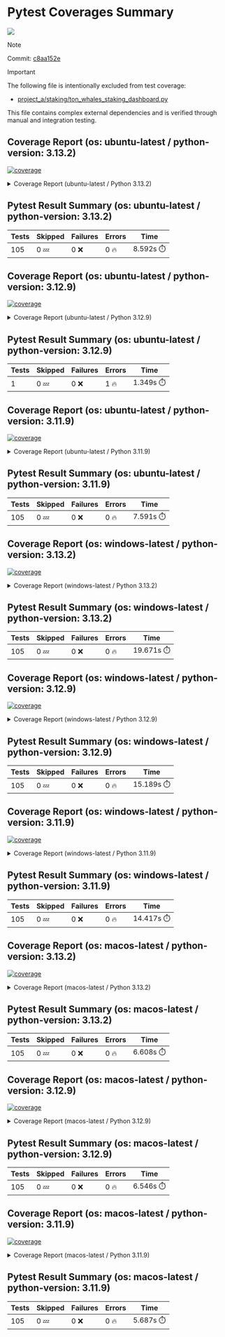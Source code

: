 # Pytest Coverages Summary
[![](https://github.com/7rikazhexde/python-project-sandbox/actions/workflows/test_multi_os.yml/badge.svg)](https://github.com/7rikazhexde/python-project-sandbox/actions/workflows/test_multi_os.yml)

> [!Note]
> 
> Commit: [c8aa152e](https://github.com/7rikazhexde/python-project-sandbox/tree/c8aa152e)

> [!Important]
> The following file is intentionally excluded from test coverage:
> - [project_a/staking/ton_whales_staking_dashboard.py](https://github.com/7rikazhexde/python-project-sandbox/blob/c8aa152e8cae88145157dad95fd9af12b4697a5d/project_a/staking/ton_whales_staking_dashboard.py)
> 
> This file contains complex external dependencies and is verified through manual and integration testing.
> 
## Coverage Report (os: ubuntu-latest / python-version: 3.13.2)
<a href="https://github.com/7rikazhexde/python-project-sandbox/blob/c8aa152e8cae88145157dad95fd9af12b4697a5d/README.md"><img alt="coverage" src="https://img.shields.io/badge/coverage-100%25-brightgreen.svg" /></a><details><summary>Coverage Report (ubuntu-latest / Python 3.13.2) </summary><table><tr><th>File</th><th>Stmts</th><th>Miss</th><th>Cover</th><th>Missing</th></tr><tbody><tr><td><a href="https://github.com/7rikazhexde/python-project-sandbox/blob/c8aa152e8cae88145157dad95fd9af12b4697a5d/project_a/__init__.py">\_\_init\_\_.py</a></td><td>0</td><td>0</td><td>100%</td><td>&nbsp;</td></tr><tr><td colspan="5"><b>account</b></td></tr><tr><td>&nbsp; &nbsp;<a href="https://github.com/7rikazhexde/python-project-sandbox/blob/c8aa152e8cae88145157dad95fd9af12b4697a5d/project_a/account/__init__.py">\_\_init\_\_.py</a></td><td>0</td><td>0</td><td>100%</td><td>&nbsp;</td></tr><tr><td>&nbsp; &nbsp;<a href="https://github.com/7rikazhexde/python-project-sandbox/blob/c8aa152e8cae88145157dad95fd9af12b4697a5d/project_a/account/get_latest_ton_amount_calculation.py">get_latest_ton_amount_calculation.py</a></td><td>71</td><td>0</td><td>100%</td><td>&nbsp;</td></tr><tr><td>&nbsp; &nbsp;<a href="https://github.com/7rikazhexde/python-project-sandbox/blob/c8aa152e8cae88145157dad95fd9af12b4697a5d/project_a/account/get_latest_ton_amount_calculation_async_aiohttp.py">get_latest_ton_amount_calculation_async_aiohttp.py</a></td><td>86</td><td>0</td><td>100%</td><td>&nbsp;</td></tr><tr><td>&nbsp; &nbsp;<a href="https://github.com/7rikazhexde/python-project-sandbox/blob/c8aa152e8cae88145157dad95fd9af12b4697a5d/project_a/account/get_latest_ton_amount_calculation_sync.py">get_latest_ton_amount_calculation_sync.py</a></td><td>87</td><td>0</td><td>100%</td><td>&nbsp;</td></tr><tr><td>&nbsp; &nbsp;<a href="https://github.com/7rikazhexde/python-project-sandbox/blob/c8aa152e8cae88145157dad95fd9af12b4697a5d/project_a/account/get_ton_txns_api.py">get_ton_txns_api.py</a></td><td>53</td><td>0</td><td>100%</td><td>&nbsp;</td></tr><tr><td colspan="5"><b>calculator</b></td></tr><tr><td>&nbsp; &nbsp;<a href="https://github.com/7rikazhexde/python-project-sandbox/blob/c8aa152e8cae88145157dad95fd9af12b4697a5d/project_a/calculator/__init__.py">\_\_init\_\_.py</a></td><td>0</td><td>0</td><td>100%</td><td>&nbsp;</td></tr><tr><td>&nbsp; &nbsp;<a href="https://github.com/7rikazhexde/python-project-sandbox/blob/c8aa152e8cae88145157dad95fd9af12b4697a5d/project_a/calculator/operations.py">operations.py</a></td><td>9</td><td>0</td><td>100%</td><td>&nbsp;</td></tr><tr><td colspan="5"><b>staking</b></td></tr><tr><td>&nbsp; &nbsp;<a href="https://github.com/7rikazhexde/python-project-sandbox/blob/c8aa152e8cae88145157dad95fd9af12b4697a5d/project_a/staking/__init__.py">\_\_init\_\_.py</a></td><td>0</td><td>0</td><td>100%</td><td>&nbsp;</td></tr><tr><td>&nbsp; &nbsp;<a href="https://github.com/7rikazhexde/python-project-sandbox/blob/c8aa152e8cae88145157dad95fd9af12b4697a5d/project_a/staking/create_ton_stkrwd_cryptact_custom.py">create_ton_stkrwd_cryptact_custom.py</a></td><td>44</td><td>0</td><td>100%</td><td>&nbsp;</td></tr><tr><td colspan="5"><b>utils</b></td></tr><tr><td>&nbsp; &nbsp;<a href="https://github.com/7rikazhexde/python-project-sandbox/blob/c8aa152e8cae88145157dad95fd9af12b4697a5d/project_a/utils/__init__.py">\_\_init\_\_.py</a></td><td>0</td><td>0</td><td>100%</td><td>&nbsp;</td></tr><tr><td>&nbsp; &nbsp;<a href="https://github.com/7rikazhexde/python-project-sandbox/blob/c8aa152e8cae88145157dad95fd9af12b4697a5d/project_a/utils/config_loader.py">config_loader.py</a></td><td>20</td><td>0</td><td>100%</td><td>&nbsp;</td></tr><tr><td>&nbsp; &nbsp;<a href="https://github.com/7rikazhexde/python-project-sandbox/blob/c8aa152e8cae88145157dad95fd9af12b4697a5d/project_a/utils/ton_address_conv.py">ton_address_conv.py</a></td><td>10</td><td>0</td><td>100%</td><td>&nbsp;</td></tr><tr><td><b>TOTAL</b></td><td><b>380</b></td><td><b>0</b></td><td><b>100%</b></td><td>&nbsp;</td></tr></tbody></table></details>

## Pytest Result Summary (os: ubuntu-latest / python-version: 3.13.2)
| Tests | Skipped | Failures | Errors | Time |
| ----- | ------- | -------- | -------- | ------------------ |
| 105 | 0 :zzz: | 0 :x: | 0 :fire: | 8.592s :stopwatch: |


## Coverage Report (os: ubuntu-latest / python-version: 3.12.9)
<a href="https://github.com/7rikazhexde/python-project-sandbox/blob/c8aa152e8cae88145157dad95fd9af12b4697a5d/README.md"><img alt="coverage" src="https://img.shields.io/badge/coverage-40%25-orange.svg" /></a><details><summary>Coverage Report (ubuntu-latest / Python 3.12.9) </summary><table><tr><th>File</th><th>Stmts</th><th>Miss</th><th>Cover</th><th>Missing</th></tr><tbody><tr><td><a href="https://github.com/7rikazhexde/python-project-sandbox/blob/c8aa152e8cae88145157dad95fd9af12b4697a5d/project_a/__init__.py">\_\_init\_\_.py</a></td><td>0</td><td>0</td><td>100%</td><td>&nbsp;</td></tr><tr><td colspan="5"><b>account</b></td></tr><tr><td>&nbsp; &nbsp;<a href="https://github.com/7rikazhexde/python-project-sandbox/blob/c8aa152e8cae88145157dad95fd9af12b4697a5d/project_a/account/__init__.py">\_\_init\_\_.py</a></td><td>0</td><td>0</td><td>100%</td><td>&nbsp;</td></tr><tr><td>&nbsp; &nbsp;<a href="https://github.com/7rikazhexde/python-project-sandbox/blob/c8aa152e8cae88145157dad95fd9af12b4697a5d/project_a/account/get_latest_ton_amount_calculation.py">get_latest_ton_amount_calculation.py</a></td><td>71</td><td>35</td><td>50%</td><td><a href="https://github.com/7rikazhexde/python-project-sandbox/blob/c8aa152e8cae88145157dad95fd9af12b4697a5d/project_a/account/get_latest_ton_amount_calculation.py#L28-L31">28&ndash;31</a>, <a href="https://github.com/7rikazhexde/python-project-sandbox/blob/c8aa152e8cae88145157dad95fd9af12b4697a5d/project_a/account/get_latest_ton_amount_calculation.py#L37-L38">37&ndash;38</a>, <a href="https://github.com/7rikazhexde/python-project-sandbox/blob/c8aa152e8cae88145157dad95fd9af12b4697a5d/project_a/account/get_latest_ton_amount_calculation.py#L41">41</a>, <a href="https://github.com/7rikazhexde/python-project-sandbox/blob/c8aa152e8cae88145157dad95fd9af12b4697a5d/project_a/account/get_latest_ton_amount_calculation.py#L54-L55">54&ndash;55</a>, <a href="https://github.com/7rikazhexde/python-project-sandbox/blob/c8aa152e8cae88145157dad95fd9af12b4697a5d/project_a/account/get_latest_ton_amount_calculation.py#L64">64</a>, <a href="https://github.com/7rikazhexde/python-project-sandbox/blob/c8aa152e8cae88145157dad95fd9af12b4697a5d/project_a/account/get_latest_ton_amount_calculation.py#L68">68</a>, <a href="https://github.com/7rikazhexde/python-project-sandbox/blob/c8aa152e8cae88145157dad95fd9af12b4697a5d/project_a/account/get_latest_ton_amount_calculation.py#L83-L85">83&ndash;85</a>, <a href="https://github.com/7rikazhexde/python-project-sandbox/blob/c8aa152e8cae88145157dad95fd9af12b4697a5d/project_a/account/get_latest_ton_amount_calculation.py#L88-L90">88&ndash;90</a>, <a href="https://github.com/7rikazhexde/python-project-sandbox/blob/c8aa152e8cae88145157dad95fd9af12b4697a5d/project_a/account/get_latest_ton_amount_calculation.py#L94-L96">94&ndash;96</a>, <a href="https://github.com/7rikazhexde/python-project-sandbox/blob/c8aa152e8cae88145157dad95fd9af12b4697a5d/project_a/account/get_latest_ton_amount_calculation.py#L102-L106">102&ndash;106</a>, <a href="https://github.com/7rikazhexde/python-project-sandbox/blob/c8aa152e8cae88145157dad95fd9af12b4697a5d/project_a/account/get_latest_ton_amount_calculation.py#L116">116</a>, <a href="https://github.com/7rikazhexde/python-project-sandbox/blob/c8aa152e8cae88145157dad95fd9af12b4697a5d/project_a/account/get_latest_ton_amount_calculation.py#L120-L123">120&ndash;123</a>, <a href="https://github.com/7rikazhexde/python-project-sandbox/blob/c8aa152e8cae88145157dad95fd9af12b4697a5d/project_a/account/get_latest_ton_amount_calculation.py#L132">132</a>, <a href="https://github.com/7rikazhexde/python-project-sandbox/blob/c8aa152e8cae88145157dad95fd9af12b4697a5d/project_a/account/get_latest_ton_amount_calculation.py#L136">136</a>, <a href="https://github.com/7rikazhexde/python-project-sandbox/blob/c8aa152e8cae88145157dad95fd9af12b4697a5d/project_a/account/get_latest_ton_amount_calculation.py#L139">139</a>, <a href="https://github.com/7rikazhexde/python-project-sandbox/blob/c8aa152e8cae88145157dad95fd9af12b4697a5d/project_a/account/get_latest_ton_amount_calculation.py#L145">145</a>, <a href="https://github.com/7rikazhexde/python-project-sandbox/blob/c8aa152e8cae88145157dad95fd9af12b4697a5d/project_a/account/get_latest_ton_amount_calculation.py#L148">148</a></td></tr><tr><td>&nbsp; &nbsp;<a href="https://github.com/7rikazhexde/python-project-sandbox/blob/c8aa152e8cae88145157dad95fd9af12b4697a5d/project_a/account/get_latest_ton_amount_calculation_async_aiohttp.py">get_latest_ton_amount_calculation_async_aiohttp.py</a></td><td>86</td><td>47</td><td>45%</td><td><a href="https://github.com/7rikazhexde/python-project-sandbox/blob/c8aa152e8cae88145157dad95fd9af12b4697a5d/project_a/account/get_latest_ton_amount_calculation_async_aiohttp.py#L38-L41">38&ndash;41</a>, <a href="https://github.com/7rikazhexde/python-project-sandbox/blob/c8aa152e8cae88145157dad95fd9af12b4697a5d/project_a/account/get_latest_ton_amount_calculation_async_aiohttp.py#L47-L48">47&ndash;48</a>, <a href="https://github.com/7rikazhexde/python-project-sandbox/blob/c8aa152e8cae88145157dad95fd9af12b4697a5d/project_a/account/get_latest_ton_amount_calculation_async_aiohttp.py#L51">51</a>, <a href="https://github.com/7rikazhexde/python-project-sandbox/blob/c8aa152e8cae88145157dad95fd9af12b4697a5d/project_a/account/get_latest_ton_amount_calculation_async_aiohttp.py#L64-L65">64&ndash;65</a>, <a href="https://github.com/7rikazhexde/python-project-sandbox/blob/c8aa152e8cae88145157dad95fd9af12b4697a5d/project_a/account/get_latest_ton_amount_calculation_async_aiohttp.py#L71-L76">71&ndash;76</a>, <a href="https://github.com/7rikazhexde/python-project-sandbox/blob/c8aa152e8cae88145157dad95fd9af12b4697a5d/project_a/account/get_latest_ton_amount_calculation_async_aiohttp.py#L85">85</a>, <a href="https://github.com/7rikazhexde/python-project-sandbox/blob/c8aa152e8cae88145157dad95fd9af12b4697a5d/project_a/account/get_latest_ton_amount_calculation_async_aiohttp.py#L89-L90">89&ndash;90</a>, <a href="https://github.com/7rikazhexde/python-project-sandbox/blob/c8aa152e8cae88145157dad95fd9af12b4697a5d/project_a/account/get_latest_ton_amount_calculation_async_aiohttp.py#L97">97</a>, <a href="https://github.com/7rikazhexde/python-project-sandbox/blob/c8aa152e8cae88145157dad95fd9af12b4697a5d/project_a/account/get_latest_ton_amount_calculation_async_aiohttp.py#L100">100</a>, <a href="https://github.com/7rikazhexde/python-project-sandbox/blob/c8aa152e8cae88145157dad95fd9af12b4697a5d/project_a/account/get_latest_ton_amount_calculation_async_aiohttp.py#L102-L103">102&ndash;103</a>, <a href="https://github.com/7rikazhexde/python-project-sandbox/blob/c8aa152e8cae88145157dad95fd9af12b4697a5d/project_a/account/get_latest_ton_amount_calculation_async_aiohttp.py#L105-L106">105&ndash;106</a>, <a href="https://github.com/7rikazhexde/python-project-sandbox/blob/c8aa152e8cae88145157dad95fd9af12b4697a5d/project_a/account/get_latest_ton_amount_calculation_async_aiohttp.py#L108">108</a>, <a href="https://github.com/7rikazhexde/python-project-sandbox/blob/c8aa152e8cae88145157dad95fd9af12b4697a5d/project_a/account/get_latest_ton_amount_calculation_async_aiohttp.py#L111">111</a>, <a href="https://github.com/7rikazhexde/python-project-sandbox/blob/c8aa152e8cae88145157dad95fd9af12b4697a5d/project_a/account/get_latest_ton_amount_calculation_async_aiohttp.py#L115">115</a>, <a href="https://github.com/7rikazhexde/python-project-sandbox/blob/c8aa152e8cae88145157dad95fd9af12b4697a5d/project_a/account/get_latest_ton_amount_calculation_async_aiohttp.py#L117-L118">117&ndash;118</a>, <a href="https://github.com/7rikazhexde/python-project-sandbox/blob/c8aa152e8cae88145157dad95fd9af12b4697a5d/project_a/account/get_latest_ton_amount_calculation_async_aiohttp.py#L121">121</a>, <a href="https://github.com/7rikazhexde/python-project-sandbox/blob/c8aa152e8cae88145157dad95fd9af12b4697a5d/project_a/account/get_latest_ton_amount_calculation_async_aiohttp.py#L127-L131">127&ndash;131</a>, <a href="https://github.com/7rikazhexde/python-project-sandbox/blob/c8aa152e8cae88145157dad95fd9af12b4697a5d/project_a/account/get_latest_ton_amount_calculation_async_aiohttp.py#L141">141</a>, <a href="https://github.com/7rikazhexde/python-project-sandbox/blob/c8aa152e8cae88145157dad95fd9af12b4697a5d/project_a/account/get_latest_ton_amount_calculation_async_aiohttp.py#L145-L148">145&ndash;148</a>, <a href="https://github.com/7rikazhexde/python-project-sandbox/blob/c8aa152e8cae88145157dad95fd9af12b4697a5d/project_a/account/get_latest_ton_amount_calculation_async_aiohttp.py#L157">157</a>, <a href="https://github.com/7rikazhexde/python-project-sandbox/blob/c8aa152e8cae88145157dad95fd9af12b4697a5d/project_a/account/get_latest_ton_amount_calculation_async_aiohttp.py#L163">163</a>, <a href="https://github.com/7rikazhexde/python-project-sandbox/blob/c8aa152e8cae88145157dad95fd9af12b4697a5d/project_a/account/get_latest_ton_amount_calculation_async_aiohttp.py#L166">166</a>, <a href="https://github.com/7rikazhexde/python-project-sandbox/blob/c8aa152e8cae88145157dad95fd9af12b4697a5d/project_a/account/get_latest_ton_amount_calculation_async_aiohttp.py#L172">172</a>, <a href="https://github.com/7rikazhexde/python-project-sandbox/blob/c8aa152e8cae88145157dad95fd9af12b4697a5d/project_a/account/get_latest_ton_amount_calculation_async_aiohttp.py#L175">175</a>, <a href="https://github.com/7rikazhexde/python-project-sandbox/blob/c8aa152e8cae88145157dad95fd9af12b4697a5d/project_a/account/get_latest_ton_amount_calculation_async_aiohttp.py#L181">181</a>, <a href="https://github.com/7rikazhexde/python-project-sandbox/blob/c8aa152e8cae88145157dad95fd9af12b4697a5d/project_a/account/get_latest_ton_amount_calculation_async_aiohttp.py#L187">187</a></td></tr><tr><td>&nbsp; &nbsp;<a href="https://github.com/7rikazhexde/python-project-sandbox/blob/c8aa152e8cae88145157dad95fd9af12b4697a5d/project_a/account/get_latest_ton_amount_calculation_sync.py">get_latest_ton_amount_calculation_sync.py</a></td><td>87</td><td>52</td><td>40%</td><td><a href="https://github.com/7rikazhexde/python-project-sandbox/blob/c8aa152e8cae88145157dad95fd9af12b4697a5d/project_a/account/get_latest_ton_amount_calculation_sync.py#L30-L33">30&ndash;33</a>, <a href="https://github.com/7rikazhexde/python-project-sandbox/blob/c8aa152e8cae88145157dad95fd9af12b4697a5d/project_a/account/get_latest_ton_amount_calculation_sync.py#L39-L40">39&ndash;40</a>, <a href="https://github.com/7rikazhexde/python-project-sandbox/blob/c8aa152e8cae88145157dad95fd9af12b4697a5d/project_a/account/get_latest_ton_amount_calculation_sync.py#L43">43</a>, <a href="https://github.com/7rikazhexde/python-project-sandbox/blob/c8aa152e8cae88145157dad95fd9af12b4697a5d/project_a/account/get_latest_ton_amount_calculation_sync.py#L56-L57">56&ndash;57</a>, <a href="https://github.com/7rikazhexde/python-project-sandbox/blob/c8aa152e8cae88145157dad95fd9af12b4697a5d/project_a/account/get_latest_ton_amount_calculation_sync.py#L64-L69">64&ndash;69</a>, <a href="https://github.com/7rikazhexde/python-project-sandbox/blob/c8aa152e8cae88145157dad95fd9af12b4697a5d/project_a/account/get_latest_ton_amount_calculation_sync.py#L73-L74">73&ndash;74</a>, <a href="https://github.com/7rikazhexde/python-project-sandbox/blob/c8aa152e8cae88145157dad95fd9af12b4697a5d/project_a/account/get_latest_ton_amount_calculation_sync.py#L78-L79">78&ndash;79</a>, <a href="https://github.com/7rikazhexde/python-project-sandbox/blob/c8aa152e8cae88145157dad95fd9af12b4697a5d/project_a/account/get_latest_ton_amount_calculation_sync.py#L85-L93">85&ndash;93</a>, <a href="https://github.com/7rikazhexde/python-project-sandbox/blob/c8aa152e8cae88145157dad95fd9af12b4697a5d/project_a/account/get_latest_ton_amount_calculation_sync.py#L97-L103">97&ndash;103</a>, <a href="https://github.com/7rikazhexde/python-project-sandbox/blob/c8aa152e8cae88145157dad95fd9af12b4697a5d/project_a/account/get_latest_ton_amount_calculation_sync.py#L113-L119">113&ndash;119</a>, <a href="https://github.com/7rikazhexde/python-project-sandbox/blob/c8aa152e8cae88145157dad95fd9af12b4697a5d/project_a/account/get_latest_ton_amount_calculation_sync.py#L128">128</a>, <a href="https://github.com/7rikazhexde/python-project-sandbox/blob/c8aa152e8cae88145157dad95fd9af12b4697a5d/project_a/account/get_latest_ton_amount_calculation_sync.py#L132-L136">132&ndash;136</a>, <a href="https://github.com/7rikazhexde/python-project-sandbox/blob/c8aa152e8cae88145157dad95fd9af12b4697a5d/project_a/account/get_latest_ton_amount_calculation_sync.py#L140-L143">140&ndash;143</a></td></tr><tr><td>&nbsp; &nbsp;<a href="https://github.com/7rikazhexde/python-project-sandbox/blob/c8aa152e8cae88145157dad95fd9af12b4697a5d/project_a/account/get_ton_txns_api.py">get_ton_txns_api.py</a></td><td>53</td><td>41</td><td>22%</td><td><a href="https://github.com/7rikazhexde/python-project-sandbox/blob/c8aa152e8cae88145157dad95fd9af12b4697a5d/project_a/account/get_ton_txns_api.py#L57-L59">57&ndash;59</a>, <a href="https://github.com/7rikazhexde/python-project-sandbox/blob/c8aa152e8cae88145157dad95fd9af12b4697a5d/project_a/account/get_ton_txns_api.py#L61-L65">61&ndash;65</a>, <a href="https://github.com/7rikazhexde/python-project-sandbox/blob/c8aa152e8cae88145157dad95fd9af12b4697a5d/project_a/account/get_ton_txns_api.py#L67-L69">67&ndash;69</a>, <a href="https://github.com/7rikazhexde/python-project-sandbox/blob/c8aa152e8cae88145157dad95fd9af12b4697a5d/project_a/account/get_ton_txns_api.py#L157-L158">157&ndash;158</a>, <a href="https://github.com/7rikazhexde/python-project-sandbox/blob/c8aa152e8cae88145157dad95fd9af12b4697a5d/project_a/account/get_ton_txns_api.py#L160-L161">160&ndash;161</a>, <a href="https://github.com/7rikazhexde/python-project-sandbox/blob/c8aa152e8cae88145157dad95fd9af12b4697a5d/project_a/account/get_ton_txns_api.py#L168-L171">168&ndash;171</a>, <a href="https://github.com/7rikazhexde/python-project-sandbox/blob/c8aa152e8cae88145157dad95fd9af12b4697a5d/project_a/account/get_ton_txns_api.py#L173-L176">173&ndash;176</a>, <a href="https://github.com/7rikazhexde/python-project-sandbox/blob/c8aa152e8cae88145157dad95fd9af12b4697a5d/project_a/account/get_ton_txns_api.py#L178-L180">178&ndash;180</a>, <a href="https://github.com/7rikazhexde/python-project-sandbox/blob/c8aa152e8cae88145157dad95fd9af12b4697a5d/project_a/account/get_ton_txns_api.py#L182-L183">182&ndash;183</a>, <a href="https://github.com/7rikazhexde/python-project-sandbox/blob/c8aa152e8cae88145157dad95fd9af12b4697a5d/project_a/account/get_ton_txns_api.py#L185-L186">185&ndash;186</a>, <a href="https://github.com/7rikazhexde/python-project-sandbox/blob/c8aa152e8cae88145157dad95fd9af12b4697a5d/project_a/account/get_ton_txns_api.py#L188">188</a>, <a href="https://github.com/7rikazhexde/python-project-sandbox/blob/c8aa152e8cae88145157dad95fd9af12b4697a5d/project_a/account/get_ton_txns_api.py#L190-L195">190&ndash;195</a>, <a href="https://github.com/7rikazhexde/python-project-sandbox/blob/c8aa152e8cae88145157dad95fd9af12b4697a5d/project_a/account/get_ton_txns_api.py#L197-L199">197&ndash;199</a>, <a href="https://github.com/7rikazhexde/python-project-sandbox/blob/c8aa152e8cae88145157dad95fd9af12b4697a5d/project_a/account/get_ton_txns_api.py#L201">201</a></td></tr><tr><td colspan="5"><b>calculator</b></td></tr><tr><td>&nbsp; &nbsp;<a href="https://github.com/7rikazhexde/python-project-sandbox/blob/c8aa152e8cae88145157dad95fd9af12b4697a5d/project_a/calculator/__init__.py">\_\_init\_\_.py</a></td><td>0</td><td>0</td><td>100%</td><td>&nbsp;</td></tr><tr><td>&nbsp; &nbsp;<a href="https://github.com/7rikazhexde/python-project-sandbox/blob/c8aa152e8cae88145157dad95fd9af12b4697a5d/project_a/calculator/operations.py">operations.py</a></td><td>9</td><td>4</td><td>55%</td><td><a href="https://github.com/7rikazhexde/python-project-sandbox/blob/c8aa152e8cae88145157dad95fd9af12b4697a5d/project_a/calculator/operations.py#L5">5</a>, <a href="https://github.com/7rikazhexde/python-project-sandbox/blob/c8aa152e8cae88145157dad95fd9af12b4697a5d/project_a/calculator/operations.py#L9">9</a>, <a href="https://github.com/7rikazhexde/python-project-sandbox/blob/c8aa152e8cae88145157dad95fd9af12b4697a5d/project_a/calculator/operations.py#L13">13</a>, <a href="https://github.com/7rikazhexde/python-project-sandbox/blob/c8aa152e8cae88145157dad95fd9af12b4697a5d/project_a/calculator/operations.py#L17">17</a></td></tr><tr><td colspan="5"><b>staking</b></td></tr><tr><td>&nbsp; &nbsp;<a href="https://github.com/7rikazhexde/python-project-sandbox/blob/c8aa152e8cae88145157dad95fd9af12b4697a5d/project_a/staking/__init__.py">\_\_init\_\_.py</a></td><td>0</td><td>0</td><td>100%</td><td>&nbsp;</td></tr><tr><td>&nbsp; &nbsp;<a href="https://github.com/7rikazhexde/python-project-sandbox/blob/c8aa152e8cae88145157dad95fd9af12b4697a5d/project_a/staking/create_ton_stkrwd_cryptact_custom.py">create_ton_stkrwd_cryptact_custom.py</a></td><td>44</td><td>44</td><td>0%</td><td><a href="https://github.com/7rikazhexde/python-project-sandbox/blob/c8aa152e8cae88145157dad95fd9af12b4697a5d/project_a/staking/create_ton_stkrwd_cryptact_custom.py#L1-L4">1&ndash;4</a>, <a href="https://github.com/7rikazhexde/python-project-sandbox/blob/c8aa152e8cae88145157dad95fd9af12b4697a5d/project_a/staking/create_ton_stkrwd_cryptact_custom.py#L6-L7">6&ndash;7</a>, <a href="https://github.com/7rikazhexde/python-project-sandbox/blob/c8aa152e8cae88145157dad95fd9af12b4697a5d/project_a/staking/create_ton_stkrwd_cryptact_custom.py#L9-L10">9&ndash;10</a>, <a href="https://github.com/7rikazhexde/python-project-sandbox/blob/c8aa152e8cae88145157dad95fd9af12b4697a5d/project_a/staking/create_ton_stkrwd_cryptact_custom.py#L15">15</a>, <a href="https://github.com/7rikazhexde/python-project-sandbox/blob/c8aa152e8cae88145157dad95fd9af12b4697a5d/project_a/staking/create_ton_stkrwd_cryptact_custom.py#L19">19</a>, <a href="https://github.com/7rikazhexde/python-project-sandbox/blob/c8aa152e8cae88145157dad95fd9af12b4697a5d/project_a/staking/create_ton_stkrwd_cryptact_custom.py#L25">25</a>, <a href="https://github.com/7rikazhexde/python-project-sandbox/blob/c8aa152e8cae88145157dad95fd9af12b4697a5d/project_a/staking/create_ton_stkrwd_cryptact_custom.py#L28-L30">28&ndash;30</a>, <a href="https://github.com/7rikazhexde/python-project-sandbox/blob/c8aa152e8cae88145157dad95fd9af12b4697a5d/project_a/staking/create_ton_stkrwd_cryptact_custom.py#L32-L33">32&ndash;33</a>, <a href="https://github.com/7rikazhexde/python-project-sandbox/blob/c8aa152e8cae88145157dad95fd9af12b4697a5d/project_a/staking/create_ton_stkrwd_cryptact_custom.py#L38">38</a>, <a href="https://github.com/7rikazhexde/python-project-sandbox/blob/c8aa152e8cae88145157dad95fd9af12b4697a5d/project_a/staking/create_ton_stkrwd_cryptact_custom.py#L43">43</a>, <a href="https://github.com/7rikazhexde/python-project-sandbox/blob/c8aa152e8cae88145157dad95fd9af12b4697a5d/project_a/staking/create_ton_stkrwd_cryptact_custom.py#L46">46</a>, <a href="https://github.com/7rikazhexde/python-project-sandbox/blob/c8aa152e8cae88145157dad95fd9af12b4697a5d/project_a/staking/create_ton_stkrwd_cryptact_custom.py#L49">49</a>, <a href="https://github.com/7rikazhexde/python-project-sandbox/blob/c8aa152e8cae88145157dad95fd9af12b4697a5d/project_a/staking/create_ton_stkrwd_cryptact_custom.py#L52">52</a>, <a href="https://github.com/7rikazhexde/python-project-sandbox/blob/c8aa152e8cae88145157dad95fd9af12b4697a5d/project_a/staking/create_ton_stkrwd_cryptact_custom.py#L54">54</a>, <a href="https://github.com/7rikazhexde/python-project-sandbox/blob/c8aa152e8cae88145157dad95fd9af12b4697a5d/project_a/staking/create_ton_stkrwd_cryptact_custom.py#L69">69</a>, <a href="https://github.com/7rikazhexde/python-project-sandbox/blob/c8aa152e8cae88145157dad95fd9af12b4697a5d/project_a/staking/create_ton_stkrwd_cryptact_custom.py#L72">72</a>, <a href="https://github.com/7rikazhexde/python-project-sandbox/blob/c8aa152e8cae88145157dad95fd9af12b4697a5d/project_a/staking/create_ton_stkrwd_cryptact_custom.py#L77">77</a>, <a href="https://github.com/7rikazhexde/python-project-sandbox/blob/c8aa152e8cae88145157dad95fd9af12b4697a5d/project_a/staking/create_ton_stkrwd_cryptact_custom.py#L83-L85">83&ndash;85</a>, <a href="https://github.com/7rikazhexde/python-project-sandbox/blob/c8aa152e8cae88145157dad95fd9af12b4697a5d/project_a/staking/create_ton_stkrwd_cryptact_custom.py#L87">87</a>, <a href="https://github.com/7rikazhexde/python-project-sandbox/blob/c8aa152e8cae88145157dad95fd9af12b4697a5d/project_a/staking/create_ton_stkrwd_cryptact_custom.py#L103-L105">103&ndash;105</a>, <a href="https://github.com/7rikazhexde/python-project-sandbox/blob/c8aa152e8cae88145157dad95fd9af12b4697a5d/project_a/staking/create_ton_stkrwd_cryptact_custom.py#L107-L108">107&ndash;108</a>, <a href="https://github.com/7rikazhexde/python-project-sandbox/blob/c8aa152e8cae88145157dad95fd9af12b4697a5d/project_a/staking/create_ton_stkrwd_cryptact_custom.py#L110-L111">110&ndash;111</a>, <a href="https://github.com/7rikazhexde/python-project-sandbox/blob/c8aa152e8cae88145157dad95fd9af12b4697a5d/project_a/staking/create_ton_stkrwd_cryptact_custom.py#L115">115</a>, <a href="https://github.com/7rikazhexde/python-project-sandbox/blob/c8aa152e8cae88145157dad95fd9af12b4697a5d/project_a/staking/create_ton_stkrwd_cryptact_custom.py#L117-L121">117&ndash;121</a>, <a href="https://github.com/7rikazhexde/python-project-sandbox/blob/c8aa152e8cae88145157dad95fd9af12b4697a5d/project_a/staking/create_ton_stkrwd_cryptact_custom.py#L123-L124">123&ndash;124</a></td></tr><tr><td colspan="5"><b>utils</b></td></tr><tr><td>&nbsp; &nbsp;<a href="https://github.com/7rikazhexde/python-project-sandbox/blob/c8aa152e8cae88145157dad95fd9af12b4697a5d/project_a/utils/__init__.py">\_\_init\_\_.py</a></td><td>0</td><td>0</td><td>100%</td><td>&nbsp;</td></tr><tr><td>&nbsp; &nbsp;<a href="https://github.com/7rikazhexde/python-project-sandbox/blob/c8aa152e8cae88145157dad95fd9af12b4697a5d/project_a/utils/config_loader.py">config_loader.py</a></td><td>20</td><td>4</td><td>80%</td><td><a href="https://github.com/7rikazhexde/python-project-sandbox/blob/c8aa152e8cae88145157dad95fd9af12b4697a5d/project_a/utils/config_loader.py#L14">14</a>, <a href="https://github.com/7rikazhexde/python-project-sandbox/blob/c8aa152e8cae88145157dad95fd9af12b4697a5d/project_a/utils/config_loader.py#L25-L27">25&ndash;27</a></td></tr><tr><td>&nbsp; &nbsp;<a href="https://github.com/7rikazhexde/python-project-sandbox/blob/c8aa152e8cae88145157dad95fd9af12b4697a5d/project_a/utils/ton_address_conv.py">ton_address_conv.py</a></td><td>10</td><td>1</td><td>90%</td><td><a href="https://github.com/7rikazhexde/python-project-sandbox/blob/c8aa152e8cae88145157dad95fd9af12b4697a5d/project_a/utils/ton_address_conv.py#L21">21</a></td></tr><tr><td><b>TOTAL</b></td><td><b>380</b></td><td><b>228</b></td><td><b>40%</b></td><td>&nbsp;</td></tr></tbody></table></details>

## Pytest Result Summary (os: ubuntu-latest / python-version: 3.12.9)
| Tests | Skipped | Failures | Errors | Time |
| ----- | ------- | -------- | -------- | ------------------ |
| 1 | 0 :zzz: | 0 :x: | 1 :fire: | 1.349s :stopwatch: |


## Coverage Report (os: ubuntu-latest / python-version: 3.11.9)
<a href="https://github.com/7rikazhexde/python-project-sandbox/blob/c8aa152e8cae88145157dad95fd9af12b4697a5d/README.md"><img alt="coverage" src="https://img.shields.io/badge/coverage-100%25-brightgreen.svg" /></a><details><summary>Coverage Report (ubuntu-latest / Python 3.11.9) </summary><table><tr><th>File</th><th>Stmts</th><th>Miss</th><th>Cover</th><th>Missing</th></tr><tbody><tr><td><a href="https://github.com/7rikazhexde/python-project-sandbox/blob/c8aa152e8cae88145157dad95fd9af12b4697a5d/project_a/__init__.py">\_\_init\_\_.py</a></td><td>0</td><td>0</td><td>100%</td><td>&nbsp;</td></tr><tr><td colspan="5"><b>account</b></td></tr><tr><td>&nbsp; &nbsp;<a href="https://github.com/7rikazhexde/python-project-sandbox/blob/c8aa152e8cae88145157dad95fd9af12b4697a5d/project_a/account/__init__.py">\_\_init\_\_.py</a></td><td>0</td><td>0</td><td>100%</td><td>&nbsp;</td></tr><tr><td>&nbsp; &nbsp;<a href="https://github.com/7rikazhexde/python-project-sandbox/blob/c8aa152e8cae88145157dad95fd9af12b4697a5d/project_a/account/get_latest_ton_amount_calculation.py">get_latest_ton_amount_calculation.py</a></td><td>71</td><td>0</td><td>100%</td><td>&nbsp;</td></tr><tr><td>&nbsp; &nbsp;<a href="https://github.com/7rikazhexde/python-project-sandbox/blob/c8aa152e8cae88145157dad95fd9af12b4697a5d/project_a/account/get_latest_ton_amount_calculation_async_aiohttp.py">get_latest_ton_amount_calculation_async_aiohttp.py</a></td><td>86</td><td>0</td><td>100%</td><td>&nbsp;</td></tr><tr><td>&nbsp; &nbsp;<a href="https://github.com/7rikazhexde/python-project-sandbox/blob/c8aa152e8cae88145157dad95fd9af12b4697a5d/project_a/account/get_latest_ton_amount_calculation_sync.py">get_latest_ton_amount_calculation_sync.py</a></td><td>87</td><td>0</td><td>100%</td><td>&nbsp;</td></tr><tr><td>&nbsp; &nbsp;<a href="https://github.com/7rikazhexde/python-project-sandbox/blob/c8aa152e8cae88145157dad95fd9af12b4697a5d/project_a/account/get_ton_txns_api.py">get_ton_txns_api.py</a></td><td>53</td><td>0</td><td>100%</td><td>&nbsp;</td></tr><tr><td colspan="5"><b>calculator</b></td></tr><tr><td>&nbsp; &nbsp;<a href="https://github.com/7rikazhexde/python-project-sandbox/blob/c8aa152e8cae88145157dad95fd9af12b4697a5d/project_a/calculator/__init__.py">\_\_init\_\_.py</a></td><td>0</td><td>0</td><td>100%</td><td>&nbsp;</td></tr><tr><td>&nbsp; &nbsp;<a href="https://github.com/7rikazhexde/python-project-sandbox/blob/c8aa152e8cae88145157dad95fd9af12b4697a5d/project_a/calculator/operations.py">operations.py</a></td><td>9</td><td>0</td><td>100%</td><td>&nbsp;</td></tr><tr><td colspan="5"><b>staking</b></td></tr><tr><td>&nbsp; &nbsp;<a href="https://github.com/7rikazhexde/python-project-sandbox/blob/c8aa152e8cae88145157dad95fd9af12b4697a5d/project_a/staking/__init__.py">\_\_init\_\_.py</a></td><td>0</td><td>0</td><td>100%</td><td>&nbsp;</td></tr><tr><td>&nbsp; &nbsp;<a href="https://github.com/7rikazhexde/python-project-sandbox/blob/c8aa152e8cae88145157dad95fd9af12b4697a5d/project_a/staking/create_ton_stkrwd_cryptact_custom.py">create_ton_stkrwd_cryptact_custom.py</a></td><td>44</td><td>0</td><td>100%</td><td>&nbsp;</td></tr><tr><td colspan="5"><b>utils</b></td></tr><tr><td>&nbsp; &nbsp;<a href="https://github.com/7rikazhexde/python-project-sandbox/blob/c8aa152e8cae88145157dad95fd9af12b4697a5d/project_a/utils/__init__.py">\_\_init\_\_.py</a></td><td>0</td><td>0</td><td>100%</td><td>&nbsp;</td></tr><tr><td>&nbsp; &nbsp;<a href="https://github.com/7rikazhexde/python-project-sandbox/blob/c8aa152e8cae88145157dad95fd9af12b4697a5d/project_a/utils/config_loader.py">config_loader.py</a></td><td>20</td><td>0</td><td>100%</td><td>&nbsp;</td></tr><tr><td>&nbsp; &nbsp;<a href="https://github.com/7rikazhexde/python-project-sandbox/blob/c8aa152e8cae88145157dad95fd9af12b4697a5d/project_a/utils/ton_address_conv.py">ton_address_conv.py</a></td><td>10</td><td>0</td><td>100%</td><td>&nbsp;</td></tr><tr><td><b>TOTAL</b></td><td><b>380</b></td><td><b>0</b></td><td><b>100%</b></td><td>&nbsp;</td></tr></tbody></table></details>

## Pytest Result Summary (os: ubuntu-latest / python-version: 3.11.9)
| Tests | Skipped | Failures | Errors | Time |
| ----- | ------- | -------- | -------- | ------------------ |
| 105 | 0 :zzz: | 0 :x: | 0 :fire: | 7.591s :stopwatch: |


## Coverage Report (os: windows-latest / python-version: 3.13.2)
<a href="https://github.com/7rikazhexde/python-project-sandbox/blob/c8aa152e8cae88145157dad95fd9af12b4697a5d/README.md"><img alt="coverage" src="https://img.shields.io/badge/coverage-100%25-brightgreen.svg" /></a><details><summary>Coverage Report (windows-latest / Python 3.13.2) </summary><table><tr><th>File</th><th>Stmts</th><th>Miss</th><th>Cover</th><th>Missing</th></tr><tbody><tr><td><a href="https://github.com/7rikazhexde/python-project-sandbox/blob/c8aa152e8cae88145157dad95fd9af12b4697a5d/project_a/__init__.py">\_\_init\_\_.py</a></td><td>0</td><td>0</td><td>100%</td><td>&nbsp;</td></tr><tr><td colspan="5"><b>account</b></td></tr><tr><td>&nbsp; &nbsp;<a href="https://github.com/7rikazhexde/python-project-sandbox/blob/c8aa152e8cae88145157dad95fd9af12b4697a5d/project_a/account/__init__.py">\_\_init\_\_.py</a></td><td>0</td><td>0</td><td>100%</td><td>&nbsp;</td></tr><tr><td>&nbsp; &nbsp;<a href="https://github.com/7rikazhexde/python-project-sandbox/blob/c8aa152e8cae88145157dad95fd9af12b4697a5d/project_a/account/get_latest_ton_amount_calculation.py">get_latest_ton_amount_calculation.py</a></td><td>71</td><td>0</td><td>100%</td><td>&nbsp;</td></tr><tr><td>&nbsp; &nbsp;<a href="https://github.com/7rikazhexde/python-project-sandbox/blob/c8aa152e8cae88145157dad95fd9af12b4697a5d/project_a/account/get_latest_ton_amount_calculation_async_aiohttp.py">get_latest_ton_amount_calculation_async_aiohttp.py</a></td><td>86</td><td>0</td><td>100%</td><td>&nbsp;</td></tr><tr><td>&nbsp; &nbsp;<a href="https://github.com/7rikazhexde/python-project-sandbox/blob/c8aa152e8cae88145157dad95fd9af12b4697a5d/project_a/account/get_latest_ton_amount_calculation_sync.py">get_latest_ton_amount_calculation_sync.py</a></td><td>87</td><td>0</td><td>100%</td><td>&nbsp;</td></tr><tr><td>&nbsp; &nbsp;<a href="https://github.com/7rikazhexde/python-project-sandbox/blob/c8aa152e8cae88145157dad95fd9af12b4697a5d/project_a/account/get_ton_txns_api.py">get_ton_txns_api.py</a></td><td>53</td><td>0</td><td>100%</td><td>&nbsp;</td></tr><tr><td colspan="5"><b>calculator</b></td></tr><tr><td>&nbsp; &nbsp;<a href="https://github.com/7rikazhexde/python-project-sandbox/blob/c8aa152e8cae88145157dad95fd9af12b4697a5d/project_a/calculator/__init__.py">\_\_init\_\_.py</a></td><td>0</td><td>0</td><td>100%</td><td>&nbsp;</td></tr><tr><td>&nbsp; &nbsp;<a href="https://github.com/7rikazhexde/python-project-sandbox/blob/c8aa152e8cae88145157dad95fd9af12b4697a5d/project_a/calculator/operations.py">operations.py</a></td><td>9</td><td>0</td><td>100%</td><td>&nbsp;</td></tr><tr><td colspan="5"><b>staking</b></td></tr><tr><td>&nbsp; &nbsp;<a href="https://github.com/7rikazhexde/python-project-sandbox/blob/c8aa152e8cae88145157dad95fd9af12b4697a5d/project_a/staking/__init__.py">\_\_init\_\_.py</a></td><td>0</td><td>0</td><td>100%</td><td>&nbsp;</td></tr><tr><td>&nbsp; &nbsp;<a href="https://github.com/7rikazhexde/python-project-sandbox/blob/c8aa152e8cae88145157dad95fd9af12b4697a5d/project_a/staking/create_ton_stkrwd_cryptact_custom.py">create_ton_stkrwd_cryptact_custom.py</a></td><td>44</td><td>0</td><td>100%</td><td>&nbsp;</td></tr><tr><td colspan="5"><b>utils</b></td></tr><tr><td>&nbsp; &nbsp;<a href="https://github.com/7rikazhexde/python-project-sandbox/blob/c8aa152e8cae88145157dad95fd9af12b4697a5d/project_a/utils/__init__.py">\_\_init\_\_.py</a></td><td>0</td><td>0</td><td>100%</td><td>&nbsp;</td></tr><tr><td>&nbsp; &nbsp;<a href="https://github.com/7rikazhexde/python-project-sandbox/blob/c8aa152e8cae88145157dad95fd9af12b4697a5d/project_a/utils/config_loader.py">config_loader.py</a></td><td>20</td><td>0</td><td>100%</td><td>&nbsp;</td></tr><tr><td>&nbsp; &nbsp;<a href="https://github.com/7rikazhexde/python-project-sandbox/blob/c8aa152e8cae88145157dad95fd9af12b4697a5d/project_a/utils/ton_address_conv.py">ton_address_conv.py</a></td><td>10</td><td>0</td><td>100%</td><td>&nbsp;</td></tr><tr><td><b>TOTAL</b></td><td><b>380</b></td><td><b>0</b></td><td><b>100%</b></td><td>&nbsp;</td></tr></tbody></table></details>

## Pytest Result Summary (os: windows-latest / python-version: 3.13.2)
| Tests | Skipped | Failures | Errors | Time |
| ----- | ------- | -------- | -------- | ------------------ |
| 105 | 0 :zzz: | 0 :x: | 0 :fire: | 19.671s :stopwatch: |


## Coverage Report (os: windows-latest / python-version: 3.12.9)
<a href="https://github.com/7rikazhexde/python-project-sandbox/blob/c8aa152e8cae88145157dad95fd9af12b4697a5d/README.md"><img alt="coverage" src="https://img.shields.io/badge/coverage-100%25-brightgreen.svg" /></a><details><summary>Coverage Report (windows-latest / Python 3.12.9) </summary><table><tr><th>File</th><th>Stmts</th><th>Miss</th><th>Cover</th><th>Missing</th></tr><tbody><tr><td><a href="https://github.com/7rikazhexde/python-project-sandbox/blob/c8aa152e8cae88145157dad95fd9af12b4697a5d/project_a/__init__.py">\_\_init\_\_.py</a></td><td>0</td><td>0</td><td>100%</td><td>&nbsp;</td></tr><tr><td colspan="5"><b>account</b></td></tr><tr><td>&nbsp; &nbsp;<a href="https://github.com/7rikazhexde/python-project-sandbox/blob/c8aa152e8cae88145157dad95fd9af12b4697a5d/project_a/account/__init__.py">\_\_init\_\_.py</a></td><td>0</td><td>0</td><td>100%</td><td>&nbsp;</td></tr><tr><td>&nbsp; &nbsp;<a href="https://github.com/7rikazhexde/python-project-sandbox/blob/c8aa152e8cae88145157dad95fd9af12b4697a5d/project_a/account/get_latest_ton_amount_calculation.py">get_latest_ton_amount_calculation.py</a></td><td>71</td><td>0</td><td>100%</td><td>&nbsp;</td></tr><tr><td>&nbsp; &nbsp;<a href="https://github.com/7rikazhexde/python-project-sandbox/blob/c8aa152e8cae88145157dad95fd9af12b4697a5d/project_a/account/get_latest_ton_amount_calculation_async_aiohttp.py">get_latest_ton_amount_calculation_async_aiohttp.py</a></td><td>86</td><td>0</td><td>100%</td><td>&nbsp;</td></tr><tr><td>&nbsp; &nbsp;<a href="https://github.com/7rikazhexde/python-project-sandbox/blob/c8aa152e8cae88145157dad95fd9af12b4697a5d/project_a/account/get_latest_ton_amount_calculation_sync.py">get_latest_ton_amount_calculation_sync.py</a></td><td>87</td><td>0</td><td>100%</td><td>&nbsp;</td></tr><tr><td>&nbsp; &nbsp;<a href="https://github.com/7rikazhexde/python-project-sandbox/blob/c8aa152e8cae88145157dad95fd9af12b4697a5d/project_a/account/get_ton_txns_api.py">get_ton_txns_api.py</a></td><td>53</td><td>0</td><td>100%</td><td>&nbsp;</td></tr><tr><td colspan="5"><b>calculator</b></td></tr><tr><td>&nbsp; &nbsp;<a href="https://github.com/7rikazhexde/python-project-sandbox/blob/c8aa152e8cae88145157dad95fd9af12b4697a5d/project_a/calculator/__init__.py">\_\_init\_\_.py</a></td><td>0</td><td>0</td><td>100%</td><td>&nbsp;</td></tr><tr><td>&nbsp; &nbsp;<a href="https://github.com/7rikazhexde/python-project-sandbox/blob/c8aa152e8cae88145157dad95fd9af12b4697a5d/project_a/calculator/operations.py">operations.py</a></td><td>9</td><td>0</td><td>100%</td><td>&nbsp;</td></tr><tr><td colspan="5"><b>staking</b></td></tr><tr><td>&nbsp; &nbsp;<a href="https://github.com/7rikazhexde/python-project-sandbox/blob/c8aa152e8cae88145157dad95fd9af12b4697a5d/project_a/staking/__init__.py">\_\_init\_\_.py</a></td><td>0</td><td>0</td><td>100%</td><td>&nbsp;</td></tr><tr><td>&nbsp; &nbsp;<a href="https://github.com/7rikazhexde/python-project-sandbox/blob/c8aa152e8cae88145157dad95fd9af12b4697a5d/project_a/staking/create_ton_stkrwd_cryptact_custom.py">create_ton_stkrwd_cryptact_custom.py</a></td><td>44</td><td>0</td><td>100%</td><td>&nbsp;</td></tr><tr><td colspan="5"><b>utils</b></td></tr><tr><td>&nbsp; &nbsp;<a href="https://github.com/7rikazhexde/python-project-sandbox/blob/c8aa152e8cae88145157dad95fd9af12b4697a5d/project_a/utils/__init__.py">\_\_init\_\_.py</a></td><td>0</td><td>0</td><td>100%</td><td>&nbsp;</td></tr><tr><td>&nbsp; &nbsp;<a href="https://github.com/7rikazhexde/python-project-sandbox/blob/c8aa152e8cae88145157dad95fd9af12b4697a5d/project_a/utils/config_loader.py">config_loader.py</a></td><td>20</td><td>0</td><td>100%</td><td>&nbsp;</td></tr><tr><td>&nbsp; &nbsp;<a href="https://github.com/7rikazhexde/python-project-sandbox/blob/c8aa152e8cae88145157dad95fd9af12b4697a5d/project_a/utils/ton_address_conv.py">ton_address_conv.py</a></td><td>10</td><td>0</td><td>100%</td><td>&nbsp;</td></tr><tr><td><b>TOTAL</b></td><td><b>380</b></td><td><b>0</b></td><td><b>100%</b></td><td>&nbsp;</td></tr></tbody></table></details>

## Pytest Result Summary (os: windows-latest / python-version: 3.12.9)
| Tests | Skipped | Failures | Errors | Time |
| ----- | ------- | -------- | -------- | ------------------ |
| 105 | 0 :zzz: | 0 :x: | 0 :fire: | 15.189s :stopwatch: |


## Coverage Report (os: windows-latest / python-version: 3.11.9)
<a href="https://github.com/7rikazhexde/python-project-sandbox/blob/c8aa152e8cae88145157dad95fd9af12b4697a5d/README.md"><img alt="coverage" src="https://img.shields.io/badge/coverage-100%25-brightgreen.svg" /></a><details><summary>Coverage Report (windows-latest / Python 3.11.9) </summary><table><tr><th>File</th><th>Stmts</th><th>Miss</th><th>Cover</th><th>Missing</th></tr><tbody><tr><td><a href="https://github.com/7rikazhexde/python-project-sandbox/blob/c8aa152e8cae88145157dad95fd9af12b4697a5d/project_a/__init__.py">\_\_init\_\_.py</a></td><td>0</td><td>0</td><td>100%</td><td>&nbsp;</td></tr><tr><td colspan="5"><b>account</b></td></tr><tr><td>&nbsp; &nbsp;<a href="https://github.com/7rikazhexde/python-project-sandbox/blob/c8aa152e8cae88145157dad95fd9af12b4697a5d/project_a/account/__init__.py">\_\_init\_\_.py</a></td><td>0</td><td>0</td><td>100%</td><td>&nbsp;</td></tr><tr><td>&nbsp; &nbsp;<a href="https://github.com/7rikazhexde/python-project-sandbox/blob/c8aa152e8cae88145157dad95fd9af12b4697a5d/project_a/account/get_latest_ton_amount_calculation.py">get_latest_ton_amount_calculation.py</a></td><td>71</td><td>0</td><td>100%</td><td>&nbsp;</td></tr><tr><td>&nbsp; &nbsp;<a href="https://github.com/7rikazhexde/python-project-sandbox/blob/c8aa152e8cae88145157dad95fd9af12b4697a5d/project_a/account/get_latest_ton_amount_calculation_async_aiohttp.py">get_latest_ton_amount_calculation_async_aiohttp.py</a></td><td>86</td><td>0</td><td>100%</td><td>&nbsp;</td></tr><tr><td>&nbsp; &nbsp;<a href="https://github.com/7rikazhexde/python-project-sandbox/blob/c8aa152e8cae88145157dad95fd9af12b4697a5d/project_a/account/get_latest_ton_amount_calculation_sync.py">get_latest_ton_amount_calculation_sync.py</a></td><td>87</td><td>0</td><td>100%</td><td>&nbsp;</td></tr><tr><td>&nbsp; &nbsp;<a href="https://github.com/7rikazhexde/python-project-sandbox/blob/c8aa152e8cae88145157dad95fd9af12b4697a5d/project_a/account/get_ton_txns_api.py">get_ton_txns_api.py</a></td><td>53</td><td>0</td><td>100%</td><td>&nbsp;</td></tr><tr><td colspan="5"><b>calculator</b></td></tr><tr><td>&nbsp; &nbsp;<a href="https://github.com/7rikazhexde/python-project-sandbox/blob/c8aa152e8cae88145157dad95fd9af12b4697a5d/project_a/calculator/__init__.py">\_\_init\_\_.py</a></td><td>0</td><td>0</td><td>100%</td><td>&nbsp;</td></tr><tr><td>&nbsp; &nbsp;<a href="https://github.com/7rikazhexde/python-project-sandbox/blob/c8aa152e8cae88145157dad95fd9af12b4697a5d/project_a/calculator/operations.py">operations.py</a></td><td>9</td><td>0</td><td>100%</td><td>&nbsp;</td></tr><tr><td colspan="5"><b>staking</b></td></tr><tr><td>&nbsp; &nbsp;<a href="https://github.com/7rikazhexde/python-project-sandbox/blob/c8aa152e8cae88145157dad95fd9af12b4697a5d/project_a/staking/__init__.py">\_\_init\_\_.py</a></td><td>0</td><td>0</td><td>100%</td><td>&nbsp;</td></tr><tr><td>&nbsp; &nbsp;<a href="https://github.com/7rikazhexde/python-project-sandbox/blob/c8aa152e8cae88145157dad95fd9af12b4697a5d/project_a/staking/create_ton_stkrwd_cryptact_custom.py">create_ton_stkrwd_cryptact_custom.py</a></td><td>44</td><td>0</td><td>100%</td><td>&nbsp;</td></tr><tr><td colspan="5"><b>utils</b></td></tr><tr><td>&nbsp; &nbsp;<a href="https://github.com/7rikazhexde/python-project-sandbox/blob/c8aa152e8cae88145157dad95fd9af12b4697a5d/project_a/utils/__init__.py">\_\_init\_\_.py</a></td><td>0</td><td>0</td><td>100%</td><td>&nbsp;</td></tr><tr><td>&nbsp; &nbsp;<a href="https://github.com/7rikazhexde/python-project-sandbox/blob/c8aa152e8cae88145157dad95fd9af12b4697a5d/project_a/utils/config_loader.py">config_loader.py</a></td><td>20</td><td>0</td><td>100%</td><td>&nbsp;</td></tr><tr><td>&nbsp; &nbsp;<a href="https://github.com/7rikazhexde/python-project-sandbox/blob/c8aa152e8cae88145157dad95fd9af12b4697a5d/project_a/utils/ton_address_conv.py">ton_address_conv.py</a></td><td>10</td><td>0</td><td>100%</td><td>&nbsp;</td></tr><tr><td><b>TOTAL</b></td><td><b>380</b></td><td><b>0</b></td><td><b>100%</b></td><td>&nbsp;</td></tr></tbody></table></details>

## Pytest Result Summary (os: windows-latest / python-version: 3.11.9)
| Tests | Skipped | Failures | Errors | Time |
| ----- | ------- | -------- | -------- | ------------------ |
| 105 | 0 :zzz: | 0 :x: | 0 :fire: | 14.417s :stopwatch: |


## Coverage Report (os: macos-latest / python-version: 3.13.2)
<a href="https://github.com/7rikazhexde/python-project-sandbox/blob/c8aa152e8cae88145157dad95fd9af12b4697a5d/README.md"><img alt="coverage" src="https://img.shields.io/badge/coverage-100%25-brightgreen.svg" /></a><details><summary>Coverage Report (macos-latest / Python 3.13.2) </summary><table><tr><th>File</th><th>Stmts</th><th>Miss</th><th>Cover</th><th>Missing</th></tr><tbody><tr><td><a href="https://github.com/7rikazhexde/python-project-sandbox/blob/c8aa152e8cae88145157dad95fd9af12b4697a5d/project_a/__init__.py">\_\_init\_\_.py</a></td><td>0</td><td>0</td><td>100%</td><td>&nbsp;</td></tr><tr><td colspan="5"><b>account</b></td></tr><tr><td>&nbsp; &nbsp;<a href="https://github.com/7rikazhexde/python-project-sandbox/blob/c8aa152e8cae88145157dad95fd9af12b4697a5d/project_a/account/__init__.py">\_\_init\_\_.py</a></td><td>0</td><td>0</td><td>100%</td><td>&nbsp;</td></tr><tr><td>&nbsp; &nbsp;<a href="https://github.com/7rikazhexde/python-project-sandbox/blob/c8aa152e8cae88145157dad95fd9af12b4697a5d/project_a/account/get_latest_ton_amount_calculation.py">get_latest_ton_amount_calculation.py</a></td><td>71</td><td>0</td><td>100%</td><td>&nbsp;</td></tr><tr><td>&nbsp; &nbsp;<a href="https://github.com/7rikazhexde/python-project-sandbox/blob/c8aa152e8cae88145157dad95fd9af12b4697a5d/project_a/account/get_latest_ton_amount_calculation_async_aiohttp.py">get_latest_ton_amount_calculation_async_aiohttp.py</a></td><td>86</td><td>0</td><td>100%</td><td>&nbsp;</td></tr><tr><td>&nbsp; &nbsp;<a href="https://github.com/7rikazhexde/python-project-sandbox/blob/c8aa152e8cae88145157dad95fd9af12b4697a5d/project_a/account/get_latest_ton_amount_calculation_sync.py">get_latest_ton_amount_calculation_sync.py</a></td><td>87</td><td>0</td><td>100%</td><td>&nbsp;</td></tr><tr><td>&nbsp; &nbsp;<a href="https://github.com/7rikazhexde/python-project-sandbox/blob/c8aa152e8cae88145157dad95fd9af12b4697a5d/project_a/account/get_ton_txns_api.py">get_ton_txns_api.py</a></td><td>53</td><td>0</td><td>100%</td><td>&nbsp;</td></tr><tr><td colspan="5"><b>calculator</b></td></tr><tr><td>&nbsp; &nbsp;<a href="https://github.com/7rikazhexde/python-project-sandbox/blob/c8aa152e8cae88145157dad95fd9af12b4697a5d/project_a/calculator/__init__.py">\_\_init\_\_.py</a></td><td>0</td><td>0</td><td>100%</td><td>&nbsp;</td></tr><tr><td>&nbsp; &nbsp;<a href="https://github.com/7rikazhexde/python-project-sandbox/blob/c8aa152e8cae88145157dad95fd9af12b4697a5d/project_a/calculator/operations.py">operations.py</a></td><td>9</td><td>0</td><td>100%</td><td>&nbsp;</td></tr><tr><td colspan="5"><b>staking</b></td></tr><tr><td>&nbsp; &nbsp;<a href="https://github.com/7rikazhexde/python-project-sandbox/blob/c8aa152e8cae88145157dad95fd9af12b4697a5d/project_a/staking/__init__.py">\_\_init\_\_.py</a></td><td>0</td><td>0</td><td>100%</td><td>&nbsp;</td></tr><tr><td>&nbsp; &nbsp;<a href="https://github.com/7rikazhexde/python-project-sandbox/blob/c8aa152e8cae88145157dad95fd9af12b4697a5d/project_a/staking/create_ton_stkrwd_cryptact_custom.py">create_ton_stkrwd_cryptact_custom.py</a></td><td>44</td><td>0</td><td>100%</td><td>&nbsp;</td></tr><tr><td colspan="5"><b>utils</b></td></tr><tr><td>&nbsp; &nbsp;<a href="https://github.com/7rikazhexde/python-project-sandbox/blob/c8aa152e8cae88145157dad95fd9af12b4697a5d/project_a/utils/__init__.py">\_\_init\_\_.py</a></td><td>0</td><td>0</td><td>100%</td><td>&nbsp;</td></tr><tr><td>&nbsp; &nbsp;<a href="https://github.com/7rikazhexde/python-project-sandbox/blob/c8aa152e8cae88145157dad95fd9af12b4697a5d/project_a/utils/config_loader.py">config_loader.py</a></td><td>20</td><td>0</td><td>100%</td><td>&nbsp;</td></tr><tr><td>&nbsp; &nbsp;<a href="https://github.com/7rikazhexde/python-project-sandbox/blob/c8aa152e8cae88145157dad95fd9af12b4697a5d/project_a/utils/ton_address_conv.py">ton_address_conv.py</a></td><td>10</td><td>0</td><td>100%</td><td>&nbsp;</td></tr><tr><td><b>TOTAL</b></td><td><b>380</b></td><td><b>0</b></td><td><b>100%</b></td><td>&nbsp;</td></tr></tbody></table></details>

## Pytest Result Summary (os: macos-latest / python-version: 3.13.2)
| Tests | Skipped | Failures | Errors | Time |
| ----- | ------- | -------- | -------- | ------------------ |
| 105 | 0 :zzz: | 0 :x: | 0 :fire: | 6.608s :stopwatch: |


## Coverage Report (os: macos-latest / python-version: 3.12.9)
<a href="https://github.com/7rikazhexde/python-project-sandbox/blob/c8aa152e8cae88145157dad95fd9af12b4697a5d/README.md"><img alt="coverage" src="https://img.shields.io/badge/coverage-100%25-brightgreen.svg" /></a><details><summary>Coverage Report (macos-latest / Python 3.12.9) </summary><table><tr><th>File</th><th>Stmts</th><th>Miss</th><th>Cover</th><th>Missing</th></tr><tbody><tr><td><a href="https://github.com/7rikazhexde/python-project-sandbox/blob/c8aa152e8cae88145157dad95fd9af12b4697a5d/project_a/__init__.py">\_\_init\_\_.py</a></td><td>0</td><td>0</td><td>100%</td><td>&nbsp;</td></tr><tr><td colspan="5"><b>account</b></td></tr><tr><td>&nbsp; &nbsp;<a href="https://github.com/7rikazhexde/python-project-sandbox/blob/c8aa152e8cae88145157dad95fd9af12b4697a5d/project_a/account/__init__.py">\_\_init\_\_.py</a></td><td>0</td><td>0</td><td>100%</td><td>&nbsp;</td></tr><tr><td>&nbsp; &nbsp;<a href="https://github.com/7rikazhexde/python-project-sandbox/blob/c8aa152e8cae88145157dad95fd9af12b4697a5d/project_a/account/get_latest_ton_amount_calculation.py">get_latest_ton_amount_calculation.py</a></td><td>71</td><td>0</td><td>100%</td><td>&nbsp;</td></tr><tr><td>&nbsp; &nbsp;<a href="https://github.com/7rikazhexde/python-project-sandbox/blob/c8aa152e8cae88145157dad95fd9af12b4697a5d/project_a/account/get_latest_ton_amount_calculation_async_aiohttp.py">get_latest_ton_amount_calculation_async_aiohttp.py</a></td><td>86</td><td>0</td><td>100%</td><td>&nbsp;</td></tr><tr><td>&nbsp; &nbsp;<a href="https://github.com/7rikazhexde/python-project-sandbox/blob/c8aa152e8cae88145157dad95fd9af12b4697a5d/project_a/account/get_latest_ton_amount_calculation_sync.py">get_latest_ton_amount_calculation_sync.py</a></td><td>87</td><td>0</td><td>100%</td><td>&nbsp;</td></tr><tr><td>&nbsp; &nbsp;<a href="https://github.com/7rikazhexde/python-project-sandbox/blob/c8aa152e8cae88145157dad95fd9af12b4697a5d/project_a/account/get_ton_txns_api.py">get_ton_txns_api.py</a></td><td>53</td><td>0</td><td>100%</td><td>&nbsp;</td></tr><tr><td colspan="5"><b>calculator</b></td></tr><tr><td>&nbsp; &nbsp;<a href="https://github.com/7rikazhexde/python-project-sandbox/blob/c8aa152e8cae88145157dad95fd9af12b4697a5d/project_a/calculator/__init__.py">\_\_init\_\_.py</a></td><td>0</td><td>0</td><td>100%</td><td>&nbsp;</td></tr><tr><td>&nbsp; &nbsp;<a href="https://github.com/7rikazhexde/python-project-sandbox/blob/c8aa152e8cae88145157dad95fd9af12b4697a5d/project_a/calculator/operations.py">operations.py</a></td><td>9</td><td>0</td><td>100%</td><td>&nbsp;</td></tr><tr><td colspan="5"><b>staking</b></td></tr><tr><td>&nbsp; &nbsp;<a href="https://github.com/7rikazhexde/python-project-sandbox/blob/c8aa152e8cae88145157dad95fd9af12b4697a5d/project_a/staking/__init__.py">\_\_init\_\_.py</a></td><td>0</td><td>0</td><td>100%</td><td>&nbsp;</td></tr><tr><td>&nbsp; &nbsp;<a href="https://github.com/7rikazhexde/python-project-sandbox/blob/c8aa152e8cae88145157dad95fd9af12b4697a5d/project_a/staking/create_ton_stkrwd_cryptact_custom.py">create_ton_stkrwd_cryptact_custom.py</a></td><td>44</td><td>0</td><td>100%</td><td>&nbsp;</td></tr><tr><td colspan="5"><b>utils</b></td></tr><tr><td>&nbsp; &nbsp;<a href="https://github.com/7rikazhexde/python-project-sandbox/blob/c8aa152e8cae88145157dad95fd9af12b4697a5d/project_a/utils/__init__.py">\_\_init\_\_.py</a></td><td>0</td><td>0</td><td>100%</td><td>&nbsp;</td></tr><tr><td>&nbsp; &nbsp;<a href="https://github.com/7rikazhexde/python-project-sandbox/blob/c8aa152e8cae88145157dad95fd9af12b4697a5d/project_a/utils/config_loader.py">config_loader.py</a></td><td>20</td><td>0</td><td>100%</td><td>&nbsp;</td></tr><tr><td>&nbsp; &nbsp;<a href="https://github.com/7rikazhexde/python-project-sandbox/blob/c8aa152e8cae88145157dad95fd9af12b4697a5d/project_a/utils/ton_address_conv.py">ton_address_conv.py</a></td><td>10</td><td>0</td><td>100%</td><td>&nbsp;</td></tr><tr><td><b>TOTAL</b></td><td><b>380</b></td><td><b>0</b></td><td><b>100%</b></td><td>&nbsp;</td></tr></tbody></table></details>

## Pytest Result Summary (os: macos-latest / python-version: 3.12.9)
| Tests | Skipped | Failures | Errors | Time |
| ----- | ------- | -------- | -------- | ------------------ |
| 105 | 0 :zzz: | 0 :x: | 0 :fire: | 6.546s :stopwatch: |


## Coverage Report (os: macos-latest / python-version: 3.11.9)
<a href="https://github.com/7rikazhexde/python-project-sandbox/blob/c8aa152e8cae88145157dad95fd9af12b4697a5d/README.md"><img alt="coverage" src="https://img.shields.io/badge/coverage-100%25-brightgreen.svg" /></a><details><summary>Coverage Report (macos-latest / Python 3.11.9) </summary><table><tr><th>File</th><th>Stmts</th><th>Miss</th><th>Cover</th><th>Missing</th></tr><tbody><tr><td><a href="https://github.com/7rikazhexde/python-project-sandbox/blob/c8aa152e8cae88145157dad95fd9af12b4697a5d/project_a/__init__.py">\_\_init\_\_.py</a></td><td>0</td><td>0</td><td>100%</td><td>&nbsp;</td></tr><tr><td colspan="5"><b>account</b></td></tr><tr><td>&nbsp; &nbsp;<a href="https://github.com/7rikazhexde/python-project-sandbox/blob/c8aa152e8cae88145157dad95fd9af12b4697a5d/project_a/account/__init__.py">\_\_init\_\_.py</a></td><td>0</td><td>0</td><td>100%</td><td>&nbsp;</td></tr><tr><td>&nbsp; &nbsp;<a href="https://github.com/7rikazhexde/python-project-sandbox/blob/c8aa152e8cae88145157dad95fd9af12b4697a5d/project_a/account/get_latest_ton_amount_calculation.py">get_latest_ton_amount_calculation.py</a></td><td>71</td><td>0</td><td>100%</td><td>&nbsp;</td></tr><tr><td>&nbsp; &nbsp;<a href="https://github.com/7rikazhexde/python-project-sandbox/blob/c8aa152e8cae88145157dad95fd9af12b4697a5d/project_a/account/get_latest_ton_amount_calculation_async_aiohttp.py">get_latest_ton_amount_calculation_async_aiohttp.py</a></td><td>86</td><td>0</td><td>100%</td><td>&nbsp;</td></tr><tr><td>&nbsp; &nbsp;<a href="https://github.com/7rikazhexde/python-project-sandbox/blob/c8aa152e8cae88145157dad95fd9af12b4697a5d/project_a/account/get_latest_ton_amount_calculation_sync.py">get_latest_ton_amount_calculation_sync.py</a></td><td>87</td><td>0</td><td>100%</td><td>&nbsp;</td></tr><tr><td>&nbsp; &nbsp;<a href="https://github.com/7rikazhexde/python-project-sandbox/blob/c8aa152e8cae88145157dad95fd9af12b4697a5d/project_a/account/get_ton_txns_api.py">get_ton_txns_api.py</a></td><td>53</td><td>0</td><td>100%</td><td>&nbsp;</td></tr><tr><td colspan="5"><b>calculator</b></td></tr><tr><td>&nbsp; &nbsp;<a href="https://github.com/7rikazhexde/python-project-sandbox/blob/c8aa152e8cae88145157dad95fd9af12b4697a5d/project_a/calculator/__init__.py">\_\_init\_\_.py</a></td><td>0</td><td>0</td><td>100%</td><td>&nbsp;</td></tr><tr><td>&nbsp; &nbsp;<a href="https://github.com/7rikazhexde/python-project-sandbox/blob/c8aa152e8cae88145157dad95fd9af12b4697a5d/project_a/calculator/operations.py">operations.py</a></td><td>9</td><td>0</td><td>100%</td><td>&nbsp;</td></tr><tr><td colspan="5"><b>staking</b></td></tr><tr><td>&nbsp; &nbsp;<a href="https://github.com/7rikazhexde/python-project-sandbox/blob/c8aa152e8cae88145157dad95fd9af12b4697a5d/project_a/staking/__init__.py">\_\_init\_\_.py</a></td><td>0</td><td>0</td><td>100%</td><td>&nbsp;</td></tr><tr><td>&nbsp; &nbsp;<a href="https://github.com/7rikazhexde/python-project-sandbox/blob/c8aa152e8cae88145157dad95fd9af12b4697a5d/project_a/staking/create_ton_stkrwd_cryptact_custom.py">create_ton_stkrwd_cryptact_custom.py</a></td><td>44</td><td>0</td><td>100%</td><td>&nbsp;</td></tr><tr><td colspan="5"><b>utils</b></td></tr><tr><td>&nbsp; &nbsp;<a href="https://github.com/7rikazhexde/python-project-sandbox/blob/c8aa152e8cae88145157dad95fd9af12b4697a5d/project_a/utils/__init__.py">\_\_init\_\_.py</a></td><td>0</td><td>0</td><td>100%</td><td>&nbsp;</td></tr><tr><td>&nbsp; &nbsp;<a href="https://github.com/7rikazhexde/python-project-sandbox/blob/c8aa152e8cae88145157dad95fd9af12b4697a5d/project_a/utils/config_loader.py">config_loader.py</a></td><td>20</td><td>0</td><td>100%</td><td>&nbsp;</td></tr><tr><td>&nbsp; &nbsp;<a href="https://github.com/7rikazhexde/python-project-sandbox/blob/c8aa152e8cae88145157dad95fd9af12b4697a5d/project_a/utils/ton_address_conv.py">ton_address_conv.py</a></td><td>10</td><td>0</td><td>100%</td><td>&nbsp;</td></tr><tr><td><b>TOTAL</b></td><td><b>380</b></td><td><b>0</b></td><td><b>100%</b></td><td>&nbsp;</td></tr></tbody></table></details>

## Pytest Result Summary (os: macos-latest / python-version: 3.11.9)
| Tests | Skipped | Failures | Errors | Time |
| ----- | ------- | -------- | -------- | ------------------ |
| 105 | 0 :zzz: | 0 :x: | 0 :fire: | 5.687s :stopwatch: |


